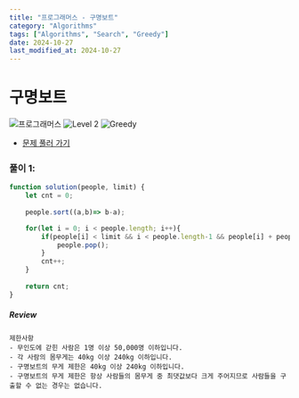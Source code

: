 ```yaml
---
title: "프로그래머스 - 구명보트"
category: "Algorithms"
tags: ["Algorithms", "Search", "Greedy"]
date: 2024-10-27
last_modified_at: 2024-10-27
---
```


# 구명보트

<img src="https://img.shields.io/badge/-프로그래머스-1e2a3c" alt="프로그래머스"/> <img src="https://img.shields.io/badge/-Level 2-green" alt="Level 2"/> <img src="https://img.shields.io/badge/-Greedy-red" alt="Greedy"/> 

- [문제 풀러 가기](https://school.programmers.co.kr/learn/courses/30/lessons/42885)

### 풀이 1:

```js
function solution(people, limit) {
    let cnt = 0;
    
    people.sort((a,b)=> b-a);

    for(let i = 0; i < people.length; i++){    
        if(people[i] < limit && i < people.length-1 && people[i] + people.at(-1) <= limit){
            people.pop();
        } 
        cnt++;
    }
    
    return cnt;
}
```

##### Review 

```
제한사항
- 무인도에 갇힌 사람은 1명 이상 50,000명 이하입니다.
- 각 사람의 몸무게는 40kg 이상 240kg 이하입니다.
- 구명보트의 무게 제한은 40kg 이상 240kg 이하입니다.
- 구명보트의 무게 제한은 항상 사람들의 몸무게 중 최댓값보다 크게 주어지므로 사람들을 구출할 수 없는 경우는 없습니다.
```
